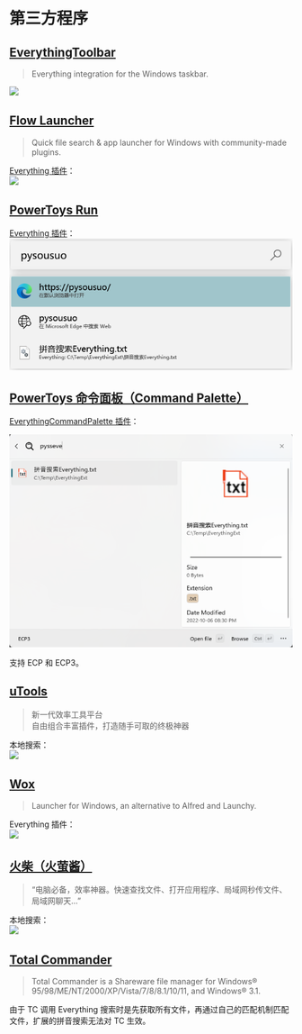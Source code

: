 # 第三方程序
## [EverythingToolbar](https://github.com/stnkl/EverythingToolbar)
> Everything integration for the Windows taskbar.

<img src="EverythingToolbar.png" style="max-height: 400px;"/>

## [Flow Launcher](https://github.com/Flow-Launcher/Flow.Launcher)
> Quick file search & app launcher for Windows with community-made plugins.

[Everything 插件](https://github.com/Flow-Launcher/Flow.Launcher.Plugin.Everything)：  
<img src="FlowLauncher.png"/>

## [PowerToys Run](https://learn.microsoft.com/windows/powertoys/run)
[Everything 插件](https://github.com/lin-ycv/EverythingPowerToys)：  
<img src="PowerToys.png"/>

## [PowerToys 命令面板（Command Palette）](https://learn.microsoft.com/windows/powertoys/command-palette/overview)
[EverythingCommandPalette 插件](https://github.com/lin-ycv/EverythingCommandPalette)：

<img src="PowerToys-CmdPal.png" />

支持 ECP 和 ECP3。

## [uTools](https://u.tools)
> 新一代效率工具平台  
> 自由组合丰富插件，打造随手可取的终极神器

本地搜索：  
<img src="uTools.png" style="max-height: 400px;"/>

## [Wox](https://github.com/Wox-launcher/Wox)
> Launcher for Windows, an alternative to Alfred and Launchy.

Everything 插件：  
<img src="Wox.png"/>

## [火柴（火萤酱）](https://www.huochaipro.com/)
> “电脑必备，效率神器。快速查找文件、打开应用程序、局域网秒传文件、局域网聊天...”

本地搜索：  
<img src="HuoChat.png"/>

## [Total Commander](https://www.ghisler.com/)
> Total Commander is a Shareware file manager for Windows® 95/98/ME/NT/2000/XP/Vista/7/8/8.1/10/11, and Windows® 3.1.

由于 TC 调用 Everything 搜索时是先获取所有文件，再通过自己的匹配机制匹配文件，扩展的拼音搜索无法对 TC 生效。